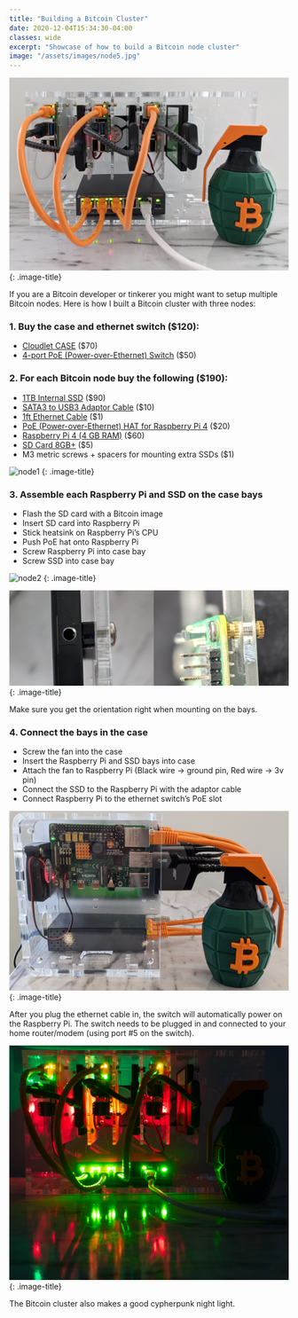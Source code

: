 ```yaml
---
title: "Building a Bitcoin Cluster"
date: 2020-12-04T15:34:30-04:00
classes: wide
excerpt: "Showcase of how to build a Bitcoin node cluster"
image: "/assets/images/node5.jpg"
---
```

![custody](/assets/images/node5.jpg)
{: .image-title}

If you are a Bitcoin developer or tinkerer you might want to setup multiple Bitcoin nodes.  Here is how I built a Bitcoin cluster with three nodes:

### 1. Buy the case and ethernet switch ($120):
- [Cloudlet CASE](https://www.amazon.com/gp/product/B07D5NM9ZG) ($70)
- [4-port PoE (Power-over-Ethernet) Switch](https://www.amazon.com/gp/product/B076HZFY3F) ($50)

### 2. For each Bitcoin node buy the following ($190):
- [1TB Internal SSD](https://www.amazon.com/gp/product/B07NNRTTCM) ($90)
- [SATA3 to USB3 Adaptor Cable](https://www.amazon.com/gp/product/B083ZJZGH2) ($10)
- [1ft Ethernet Cable](https://www.amazon.com/gp/product/B06XBYGL2T) ($1)
- [PoE (Power-over-Ethernet) HAT for Raspberry Pi 4](https://www.amazon.com/gp/product/B07WD7HXSQ) ($20)
- [Raspberry Pi 4 (4 GB RAM)](https://www.amazon.com/gp/product/B07WHZW881) ($60)
- [SD Card 8GB+](https://www.amazon.com/gp/product/B083VMGDQC) ($5)
- M3 metric screws + spacers for mounting extra SSDs ($1)

![node1](/assets/images/node1.png)
{: .image-title}

### 3. Assemble each Raspberry Pi and SSD on the case bays
- Flash the SD card with a Bitcoin image
- Insert SD card into Raspberry Pi
- Stick heatsink on Raspberry Pi’s CPU
- Push PoE hat onto Raspberry Pi
- Screw Raspberry Pi into case bay
- Screw SSD into case bay

![node2](/assets/images/node2.png)
{: .image-title}

![node1](/assets/images/node3.png)
{: .image-title}

Make sure you get the orientation right when mounting on the bays.

### 4. Connect the bays in the case
- Screw the fan into the case
- Insert the Raspberry Pi and SSD bays into case
- Attach the fan to Raspberry Pi (Black wire -> ground pin, Red wire -> 3v pin)
- Connect the SSD to the Raspberry Pi with the adaptor cable
- Connect Raspberry Pi to the ethernet switch’s PoE slot

![node1](/assets/images/node6.jpg)
{: .image-title}

After you plug the ethernet cable in, the switch will automatically power on the Raspberry Pi.  The switch needs to be plugged in and connected to your home router/modem (using port #5 on the switch).

![node1](/assets/images/node7.jpg)
{: .image-title}

The Bitcoin cluster also makes a good cypherpunk night light.
